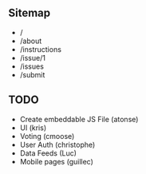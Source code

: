 ## Sitemap

* /
* /about
* /instructions
* /issue/1
* /issues
* /submit

## TODO

* Create embeddable JS File (atonse)
* UI (kris)
* Voting (cmoose)
* User Auth (christophe)
* Data Feeds (Luc)
* Mobile pages (guillec)
 
